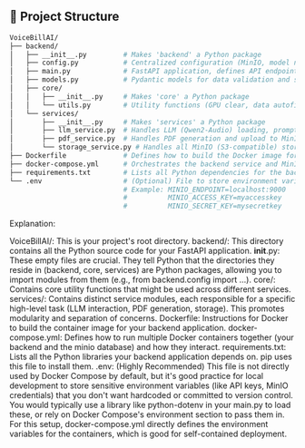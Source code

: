 
## 📁 Project Structure



```bash
VoiceBillAI/
├── backend/
│   ├── __init__.py         # Makes 'backend' a Python package
│   ├── config.py           # Centralized configuration (MinIO, model name, mock DBs)
│   ├── main.py             # FastAPI application, defines API endpoints
│   ├── models.py           # Pydantic models for data validation and serialization
│   ├── core/
│   │   ├── __init__.py     # Makes 'core' a Python package
│   │   └── utils.py        # Utility functions (GPU clear, data autofill, model status)
│   └── services/
│       ├── __init__.py     # Makes 'services' a Python package
│       ├── llm_service.py  # Handles LLM (Qwen2-Audio) loading, prompting, and inference
│       ├── pdf_service.py  # Handles PDF generation and upload to MinIO
│       └── storage_service.py # Handles all MinIO (S3-compatible) storage interactions
├── Dockerfile              # Defines how to build the Docker image for the backend
├── docker-compose.yml      # Orchestrates the backend service and MinIO service
├── requirements.txt        # Lists all Python dependencies for the backend
└── .env                    # (Optional) File to store environment variables locally, not committed to git.
                            # Example: MINIO_ENDPOINT=localhost:9000
                            #          MINIO_ACCESS_KEY=myaccesskey
                            #          MINIO_SECRET_KEY=mysecretkey
```

Explanation:

VoiceBillAI/: This is your project's root directory.
backend/: This directory contains all the Python source code for your FastAPI application.
__init__.py: These empty files are crucial. They tell Python that the directories they reside in (backend, core, services) are Python packages, allowing you to import modules from them (e.g., from backend.config import ...).
core/: Contains core utility functions that might be used across different services.
services/: Contains distinct service modules, each responsible for a specific high-level task (LLM interaction, PDF generation, storage). This promotes modularity and separation of concerns.
Dockerfile: Instructions for Docker to build the container image for your backend application.
docker-compose.yml: Defines how to run multiple Docker containers together (your backend and the minio database) and how they interact.
requirements.txt: Lists all the Python libraries your backend application depends on. pip uses this file to install them.
.env: (Highly Recommended) This file is not directly used by Docker Compose by default, but it's good practice for local development to store sensitive environment variables (like API keys, MinIO credentials) that you don't want hardcoded or committed to version control. You would typically use a library like python-dotenv in your main.py to load these, or rely on Docker Compose's environment section to pass them in. For this setup, docker-compose.yml directly defines the environment variables for the containers, which is good for self-contained deployment.
